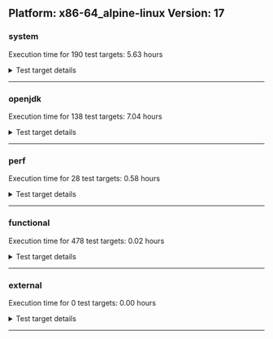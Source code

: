 ## Platform: x86-64_alpine-linux Version: 17 

###  system
 Execution time for  190  test targets:  5.63  hours
<details><summary>Test target details</summary>

| Test Target Name | Time |
| --- | --- |
| TestJlmRemoteThreadAuth_1 | 1001233.00  ms|
| TestJlmRemoteThreadAuth_0 | 995037.00  ms|
| TestJlmRemoteThreadNoAuth_1 | 913499.00  ms|
| TestJlmRemoteThreadNoAuth_0 | 899231.00  ms|
| TestJlmRemoteMemoryAuth_0 | 774403.00  ms|
| TestJlmRemoteMemoryAuth_1 | 768519.00  ms|
| TestJlmRemoteMemoryNoAuth_0 | 721279.00  ms|
| TestJlmRemoteMemoryNoAuth_1 | 715521.00  ms|
| TestJlmRemoteClassAuth_0 | 714725.00  ms|
| TestJlmRemoteClassAuth_1 | 712688.00  ms|
| MiniMix_aot_5m_0 | 686316.00  ms|
| TestJlmRemoteClassNoAuth_0 | 682847.00  ms|
| TestJlmRemoteClassNoAuth_1 | 681346.00  ms|
| ConcurrentLoadTest_5m_1 | 348578.00  ms|
| ConcurrentLoadTest_5m_0 | 347734.00  ms|
| MiniMix_5m_1 | 346478.00  ms|
| MiniMix_5m_0 | 342632.00  ms|
| NioLoadTest_5m_1 | 311235.00  ms|
| DBBLoadTest_5m_0 | 310436.00  ms|
| DBBLoadTest_5m_1 | 310042.00  ms|
| LambdaLoadTest_HS_5m_0 | 304734.00  ms|
| LambdaLoadTest_HS_5m_1 | 304672.00  ms|
| ClassLoadingTest_5m_1 | 304620.00  ms|
| MauveMultiThrdLoad_5m_1 | 303291.00  ms|
| MauveSingleInvocLoad_HS_5m_1 | 303252.00  ms|
| MauveSingleThrdLoad_HS_5m_1 | 303219.00  ms|
| MauveSingleInvocLoad_HS_5m_0 | 303117.00  ms|
| MauveMultiThrdLoad_5m_0 | 303102.00  ms|
| MauveSingleThrdLoad_HS_5m_0 | 303053.00  ms|
| ClassLoadingTest_5m_0 | 302945.00  ms|
| MathLoadTest_bigdecimal_5m_0 | 302938.00  ms|
| MathLoadTest_bigdecimal_5m_1 | 302868.00  ms|
| MathLoadTest_all_5m_0 | 302837.00  ms|
| LangLoadTest_5m_1 | 302743.00  ms|
| MathLoadTest_all_5m_1 | 302696.00  ms|
| MathLoadTest_autosimd_5m_1 | 302659.00  ms|
| MathLoadTest_autosimd_5m_0 | 302654.00  ms|
| UtilLoadTest_5m_1 | 302622.00  ms|
| UtilLoadTest_5m_0 | 302621.00  ms|
| LangLoadTest_5m_0 | 302490.00  ms|
| NioLoadTest_5m_0 | 291332.00  ms|
| HCRLateAttachWorkload_previewEnabled_1 | 265101.00  ms|
| HCRLateAttachWorkload_previewEnabled_0 | 262484.00  ms|
| TestJlmRemoteNotifierProxyAuth_1 | 155546.00  ms|
| TestJlmRemoteNotifierProxyAuth_0 | 155429.00  ms|
| CLLoad_0 | 53996.00  ms|
| CLLoad_1 | 53876.00  ms|
| LockingLoadTest_1 | 32586.00  ms|
| LockingLoadTest_0 | 32579.00  ms|
| TestJlmLocal_0 | 27855.00  ms|
| TestJlmLocal_1 | 27440.00  ms|
| ParallelStreamsLoadTest_HS_1 | 22809.00  ms|
| ParallelStreamsLoadTest_HS_0 | 20857.00  ms|
| Jlink_ReqMod_0 | 7867.00  ms|
| Jlink_ReqMod_1 | 7816.00  ms|
| Jlink_GenOpt_0 | 7015.00  ms|
| Jlink_GenOpt_1 | 6970.00  ms|
| Jlink_AddMLimitM_0 | 6867.00  ms|
| Jlink_AddMLimitM_1 | 6846.00  ms|
| PatModImg_Adv_0 | 5146.00  ms|
| PatModImg_Adv_1 | 5081.00  ms|
| UpgModPath_Jar_1 | 5020.00  ms|
| UpgModPath_Jar_0 | 5008.00  ms|
| PatModImg_PlatMod_1 | 4966.00  ms|
| CpMpJlink_0 | 4961.00  ms|
| PatModImg_PlatMod_0 | 4940.00  ms|
| UpgModPath_JarImg_0 | 4924.00  ms|
| PatModImg_AppMod_0 | 4919.00  ms|
| PatModImg_Unex_1 | 4917.00  ms|
| PatModImg_AppMod_1 | 4908.00  ms|
| PatModImg_Unex_0 | 4902.00  ms|
| UpgModPath_JarImg_1 | 4893.00  ms|
| CpMpJlink_1 | 4881.00  ms|
| UpgModPath_Exp_1 | 4658.00  ms|
| UpgModPath_Exp_0 | 4651.00  ms|
| UpgModPath_ExpImg_0 | 4606.00  ms|
| UpgModPath_ExpImg_1 | 4592.00  ms|
| CLTestImg_1 | 4363.00  ms|
| CLTestImg_0 | 4337.00  ms|
| jcstress_SampleTestBench_0 | 3884.00  ms|
| PatMod_Adv_1 | 2666.00  ms|
| PatMod_Adv_0 | 2532.00  ms|
| InternalAPIs_1 | 2453.00  ms|
| InternalAPIs_0 | 2430.00  ms|
| PatMod_PlatMod_0 | 2430.00  ms|
| PatMod_AppMod_0 | 2409.00  ms|
| AutoMod2_1 | 2396.00  ms|
| AutoMod1_1 | 2395.00  ms|
| AutoMod1_0 | 2388.00  ms|
| AutoMod2_0 | 2383.00  ms|
| AutoMod_Impl1_0 | 2381.00  ms|
| AutoMod_Impl1_1 | 2379.00  ms|
| AutoMod_Impl2_0 | 2373.00  ms|
| PatMod_PlatMod_1 | 2369.00  ms|
| AutoMod_Impl2_1 | 2368.00  ms|
| AutoMod_Impl3_0 | 2364.00  ms|
| AutoMod_Impl3_1 | 2364.00  ms|
| PatMod_Unex_0 | 2356.00  ms|
| PatMod_AppMod_1 | 2356.00  ms|
| PatMod_Unex_1 | 2353.00  ms|
| CpMpModJar_1 | 2261.00  ms|
| CpMpModJar_0 | 2260.00  ms|
| SLTest_0 | 1965.00  ms|
| SLTest_1 | 1958.00  ms|
| CpMp3_1 | 1612.00  ms|
| CpMp_CpMp_1 | 1606.00  ms|
| CpMp3_0 | 1603.00  ms|
| CpMpModJar2_0 | 1551.00  ms|
| CpMp_MP_0 | 1548.00  ms|
| CpMp_CpMp_0 | 1547.00  ms|
| CpMp_MP_1 | 1545.00  ms|
| CpMpModJar3_0 | 1540.00  ms|
| CpMp2_0 | 1538.00  ms|
| CpMpModJar3_1 | 1534.00  ms|
| CpMpModJar2_1 | 1533.00  ms|
| CLTest_1 | 1529.00  ms|
| CpMp2_1 | 1527.00  ms|
| CLTest_0 | 1526.00  ms|
| MachineInfo_0 | 316.00  ms|
| ClassLoadingTest_5m_2 | 14.00  ms|
| TestJlmRemoteMemoryNoAuth_2 | 13.00  ms|
| CLStressCRI_0 | 13.00  ms|
| JdiTest_0 | 13.00  ms|
| ExplMod_0 | 13.00  ms|
| MauveMultiThrdLoad_5m_2 | 13.00  ms|
| ExplMod_1 | 13.00  ms|
| CLStressLayers_1 | 13.00  ms|
| CLStressLayers_2 | 13.00  ms|
| CpMp3_2 | 13.00  ms|
| ExplMod_2 | 13.00  ms|
| CLStressCRI_2 | 13.00  ms|
| CLStressCRI_1 | 12.00  ms|
| OAuthTest_0 | 12.00  ms|
| CLStressLayers_0 | 12.00  ms|
| MiniMix_5m_2 | 12.00  ms|
| JdiTest_1 | 12.00  ms|
| ParallelStreamsLoadTest_HS_2 | 12.00  ms|
| JdiTest_2 | 12.00  ms|
| MathLoadTest_bigdecimal_5m_2 | 12.00  ms|
| NioLoadTest_5m_2 | 12.00  ms|
| DBBLoadTest_5m_2 | 12.00  ms|
| MauveSingleThrdLoad_HS_5m_2 | 11.00  ms|
| PatModImg_Unex_2 | 11.00  ms|
| UpgModPath_Exp_2 | 11.00  ms|
| TestJlmRemoteClassAuth_2 | 11.00  ms|
| PatMod_Unex_2 | 11.00  ms|
| InternalAPIs_2 | 11.00  ms|
| LockingLoadTest_2 | 11.00  ms|
| PatMod_AppMod_2 | 11.00  ms|
| CpMpModJar2_2 | 11.00  ms|
| CpMpModJar_2 | 11.00  ms|
| CpMp_MP_2 | 11.00  ms|
| TestJlmLocal_2 | 11.00  ms|
| SLTest_2 | 11.00  ms|
| CpMp2_2 | 11.00  ms|
| UtilLoadTest_5m_2 | 11.00  ms|
| PatModImg_AppMod_2 | 11.00  ms|
| LambdaLoadTest_HS_5m_2 | 11.00  ms|
| PatMod_Adv_2 | 11.00  ms|
| UpgModPath_ExpImg_2 | 10.00  ms|
| AutoMod_Impl1_2 | 10.00  ms|
| PatMod_PlatMod_2 | 10.00  ms|
| Jlink_GenOpt_2 | 10.00  ms|
| PatModImg_Adv_2 | 10.00  ms|
| MauveSingleInvocLoad_HS_5m_2 | 10.00  ms|
| CpMpModJar3_2 | 10.00  ms|
| MathLoadTest_autosimd_5m_2 | 10.00  ms|
| CLTest_2 | 10.00  ms|
| TestJlmRemoteNotifierProxyAuth_2 | 10.00  ms|
| PatModImg_PlatMod_2 | 10.00  ms|
| UpgModPath_Jar_2 | 10.00  ms|
| CpMp_CpMp_2 | 10.00  ms|
| CLLoad_2 | 10.00  ms|
| AutoMod_Impl3_2 | 10.00  ms|
| ConcurrentLoadTest_5m_2 | 10.00  ms|
| TestJlmRemoteClassNoAuth_2 | 10.00  ms|
| AutoMod1_2 | 10.00  ms|
| LangLoadTest_5m_2 | 10.00  ms|
| TestJlmRemoteThreadNoAuth_2 | 10.00  ms|
| AutoMod2_2 | 10.00  ms|
| AutoMod_Impl2_2 | 10.00  ms|
| Jlink_AddMLimitM_2 | 10.00  ms|
| CpMpJlink_2 | 10.00  ms|
| TestJlmRemoteThreadAuth_2 | 10.00  ms|
| CLTestImg_2 | 10.00  ms|
| MathLoadTest_all_5m_2 | 10.00  ms|
| HCRLateAttachWorkload_previewEnabled_2 | 10.00  ms|
| Jlink_ReqMod_2 | 10.00  ms|
| UpgModPath_JarImg_2 | 10.00  ms|
| TestJlmRemoteMemoryAuth_2 | 10.00  ms|
</details>

---

###  openjdk
 Execution time for  138  test targets:  7.04  hours
<details><summary>Test target details</summary>

| Test Target Name | Time |
| --- | --- |
| jvm_compiler_0 | 4624291.00  ms|
| jdk_net_1 | 1845491.00  ms|
| jvm_compiler_1 | 1681794.00  ms|
| jdk_net_0 | 1065435.00  ms|
| jdk_management_0 | 936683.00  ms|
| jdk_jfr_0 | 882006.00  ms|
| jdk_security3_0 | 749618.00  ms|
| jdk_security3_1 | 746217.00  ms|
| jdk_management_1 | 745353.00  ms|
| jdk_util_0 | 677959.00  ms|
| jdk_util_1 | 675838.00  ms|
| jdk_nio_1 | 595852.00  ms|
| jdk_lang_1 | 566117.00  ms|
| jdk_lang_0 | 560108.00  ms|
| jdk_nio_0 | 523253.00  ms|
| jdk_vector_0 | 462560.00  ms|
| jdk_vector_1 | 454339.00  ms|
| jdk_beans_1 | 436620.00  ms|
| jdk_jfr_1 | 375745.00  ms|
| jdk_jmx_1 | 338751.00  ms|
| jdk_jmx_0 | 337784.00  ms|
| jdk_time_1 | 326575.00  ms|
| hotspot_custom_0 | 316118.00  ms|
| hotspot_custom_1 | 314921.00  ms|
| jdk_security1_0 | 309541.00  ms|
| jdk_security1_1 | 305367.00  ms|
| jdk_jdi_1 | 292934.00  ms|
| jdk_jdi_0 | 289061.00  ms|
| jdk_time_0 | 285205.00  ms|
| jdk_imageio_0 | 225544.00  ms|
| jdk_other_0 | 224078.00  ms|
| jdk_imageio_1 | 222126.00  ms|
| jdk_other_1 | 215905.00  ms|
| jdk_rmi_0 | 159338.00  ms|
| jdk_foreign_0 | 159321.00  ms|
| jdk_foreign_1 | 157812.00  ms|
| jdk_rmi_1 | 155819.00  ms|
| jdk_security4_0 | 152946.00  ms|
| jdk_security4_1 | 151460.00  ms|
| jdk_beans_0 | 139618.00  ms|
| jdk_text_0 | 139404.00  ms|
| jdk_io_0 | 121904.00  ms|
| jdk_instrument_0 | 120983.00  ms|
| jdk_security2_1 | 118814.00  ms|
| jdk_security2_0 | 117863.00  ms|
| jdk_io_1 | 107111.00  ms|
| jdk_math_0 | 75912.00  ms|
| jdk_math_1 | 72342.00  ms|
| jdk11_tier1_cipher_0 | 64652.00  ms|
| jdk11_tier1_cipher_1 | 63671.00  ms|
| jdk_text_1 | 61561.00  ms|
| jdk_instrument_1 | 56690.00  ms|
| jdk_custom_1 | 49947.00  ms|
| jdk_svc_sanity_1 | 39753.00  ms|
| jdk_svc_sanity_0 | 39573.00  ms|
| jdk_custom_0 | 38290.00  ms|
| jdk11_tier1_buffer_1 | 34834.00  ms|
| jdk11_tier1_buffer_0 | 34774.00  ms|
| jdk_build_0 | 29430.00  ms|
| jdk_security_infra_0 | 27994.00  ms|
| runtime_nestmate_0 | 22981.00  ms|
| runtime_nestmate_1 | 22868.00  ms|
| jdk_build_1 | 22842.00  ms|
| jdk_native_sanity_0 | 20170.00  ms|
| jdk_native_sanity_1 | 20123.00  ms|
| jdk_security_infra_1 | 17855.00  ms|
| jdk_foreign_native_0 | 15898.00  ms|
| jdk_foreign_native_1 | 15466.00  ms|
| jdk11_tier1_iso8859_0 | 14919.00  ms|
| jdk11_tier1_iso8859_1 | 14893.00  ms|
| jdk_lang_native_0 | 14741.00  ms|
| jdk_lang_native_1 | 14609.00  ms|
| jvm_native_sanity_0 | 14185.00  ms|
| jvm_native_sanity_1 | 13850.00  ms|
| langtools_custom_1 | 7496.00  ms|
| langtools_custom_0 | 6447.00  ms|
| jdk_tools_0 | 14.00  ms|
| jdk_math_2 | 14.00  ms|
| jdk_io_2 | 14.00  ms|
| jdk_beans_2 | 14.00  ms|
| jdk_rmi_2 | 14.00  ms|
| jdk_tools_1 | 14.00  ms|
| jdk_jfc_demo_0 | 14.00  ms|
| jdk_client_sanity_2 | 14.00  ms|
| jdk_lang_native_2 | 13.00  ms|
| jdk_vector_2 | 13.00  ms|
| jdk_tools_2 | 13.00  ms|
| jdk_custom_2 | 13.00  ms|
| jdk_sound_0 | 13.00  ms|
| jdk_jdi_2 | 13.00  ms|
| jdk_nio_2 | 13.00  ms|
| jdk_swing_2 | 13.00  ms|
| jdk_net_2 | 13.00  ms|
| jdk_awt_0 | 13.00  ms|
| jdk_jfc_demo_1 | 12.00  ms|
| jdk_2d_0 | 12.00  ms|
| jdk_text_2 | 12.00  ms|
| jdk_security2_2 | 12.00  ms|
| jdk_awt_1 | 12.00  ms|
| jdk_management_2 | 12.00  ms|
| jdk_swing_0 | 12.00  ms|
| jdk_lang_native_win_1 | 12.00  ms|
| jdk_sound_1 | 12.00  ms|
| jdk_client_sanity_1 | 12.00  ms|
| jdk_2d_2 | 12.00  ms|
| jdk_2d_1 | 12.00  ms|
| jdk_swing_1 | 12.00  ms|
| jdk_jfc_demo_2 | 12.00  ms|
| jdk_awt_2 | 12.00  ms|
| jdk_client_sanity_0 | 11.00  ms|
| jdk_sound_2 | 11.00  ms|
| jdk_foreign_2 | 11.00  ms|
| runtime_nestmate_2 | 11.00  ms|
| jdk_security1_2 | 11.00  ms|
| hotspot_custom_2 | 11.00  ms|
| jdk_security_infra_2 | 11.00  ms|
| jdk_jmx_2 | 11.00  ms|
| jdk_security3_2 | 11.00  ms|
| jdk_native_sanity_2 | 11.00  ms|
| jdk_foreign_native_2 | 11.00  ms|
| jdk_jfr_2 | 11.00  ms|
| langtools_custom_2 | 11.00  ms|
| jdk_security4_2 | 11.00  ms|
| jdk_time_2 | 11.00  ms|
| jdk11_tier1_cipher_2 | 11.00  ms|
| jdk_imageio_2 | 10.00  ms|
| jdk_instrument_2 | 10.00  ms|
| jdk_build_2 | 10.00  ms|
| jdk_util_2 | 10.00  ms|
| jvm_compiler_2 | 10.00  ms|
| jdk11_tier1_iso8859_2 | 10.00  ms|
| jvm_native_sanity_2 | 10.00  ms|
| jdk_lang_native_win_2 | 10.00  ms|
| jdk_svc_sanity_2 | 10.00  ms|
| jdk_lang_native_win_0 | 9.00  ms|
| jdk_lang_2 | 9.00  ms|
| jdk_other_2 | 9.00  ms|
| jdk11_tier1_buffer_2 | 9.00  ms|
</details>

---

###  perf
 Execution time for  28  test targets:  0.58  hours
<details><summary>Test target details</summary>

| Test Target Name | Time |
| --- | --- |
| IdleMicrobenchmark_HS_0 | 389035.00  ms|
| renaissance-movie-lens_0 | 303766.00  ms|
| renaissance-future-genetic_0 | 281870.00  ms|
| renaissance-als_0 | 232252.00  ms|
| renaissance-fj-kmeans_0 | 124019.00  ms|
| renaissance-mnemonics_0 | 98575.00  ms|
| renaissance-philosophers_0 | 98121.00  ms|
| renaissance-finagle-http_0 | 93975.00  ms|
| renaissance-par-mnemonics_0 | 88749.00  ms|
| renaissance-dec-tree_0 | 84913.00  ms|
| renaissance-chi-square_0 | 83639.00  ms|
| renaissance-gauss-mix_0 | 70331.00  ms|
| renaissance-log-regression_0 | 52446.00  ms|
| renaissance-scala-kmeans_0 | 17981.00  ms|
| dacapo-jython_0 | 11879.00  ms|
| dacapo-h2_0 | 10885.00  ms|
| dacapo-avrora_0 | 9935.00  ms|
| dacapo-sunflow_0 | 5238.00  ms|
| dacapo-xalan_0 | 4842.00  ms|
| dacapo-pmd_0 | 3605.00  ms|
| dacapo-fop_0 | 2293.00  ms|
| dacapo-luindex_0 | 2043.00  ms|
| renaissance-db-shootout_0 | 16.00  ms|
| dacapo-tomcat_0 | 16.00  ms|
| renaissance-akka-uct_0 | 16.00  ms|
| renaissance-finagle-chirper_0 | 13.00  ms|
| renaissance-naive-bayes_0 | 11.00  ms|
| dacapo-lusearch-fix_0 | 10.00  ms|
</details>

---

###  functional
 Execution time for  478  test targets:  0.02  hours
<details><summary>Test target details</summary>

| Test Target Name | Time |
| --- | --- |
| MBCS_Tests_charsets_0 | 59474.00  ms|
| MBCS_Tests_codepoint_linux_0 | 4976.00  ms|
| SecurityTests_0 | 3085.00  ms|
| MBCS_Tests_unicode_linux_0 | 2754.00  ms|
| MBCS_Tests_property_utf8_0 | 884.00  ms|
| MBCS_Tests_language_tag_0 | 847.00  ms|
| MBCS_Tests_datetime_0 | 820.00  ms|
| MBCS_Tests_datetime_formatter_0 | 682.00  ms|
| testExample_0 | 668.00  ms|
| Jep334Tests_0 | 580.00  ms|
| Jep360Tests_0 | 532.00  ms|
| MBCS_Tests_new_jp_era_0 | 483.00  ms|
| IllegalAccessProtectedMethodTest_0 | 474.00  ms|
| RegularClassAndInterfaceFinalFieldTests_0 | 470.00  ms|
| Jep384Tests_0 | 466.00  ms|
| Jep371Tests_0 | 457.00  ms|
| jsr292BootstrapTest_0 | 445.00  ms|
| StringIndentTests_0 | 426.00  ms|
| testXXArgumentTesting_0 | 339.00  ms|
| cmdLineTester_getPid_0 | 231.00  ms|
| cmdLineTester_libpathTestRtfChild_0 | 132.00  ms|
| MBCS_Tests_StAX_zh_CN_linux_0 | 108.00  ms|
| MBCS_Tests_StAX_ja_JP_linux_0 | 107.00  ms|
| MBCS_Tests_StAX_ko_KR_linux_0 | 103.00  ms|
| MBCS_Tests_StAX_zh_TW_linux_0 | 103.00  ms|
| MBCS_Tests_locale_matching_ja_JP_linux_0 | 102.00  ms|
| MBCS_Tests_i18n_ko_KR_linux_0 | 101.00  ms|
| MBCS_Tests_i18n_zh_CN_linux_0 | 100.00  ms|
| MBCS_Tests_i18n_ja_JP_linux_0 | 99.00  ms|
| MBCS_Tests_locale_matching_zh_CN_linux_0 | 99.00  ms|
| MBCS_Tests_i18n_zh_TW_linux_0 | 99.00  ms|
| MBCS_Tests_locale_matching_zh_TW_linux_0 | 95.00  ms|
| MBCS_Tests_locale_matching_ko_KR_linux_0 | 94.00  ms|
| Jep397Tests_testSubClassOfSealedSuperFromDifferentModule_0 | 40.00  ms|
| Jep397Tests_testSubClassOfSealedSuperFromDifferentPackageInSameNamedModule_0 | 39.00  ms|
| Jep397Tests_testSubClassOfSealedSuperFromDifferentPackageInSameUnamedModule_0 | 38.00  ms|
| Jep397Tests_0 | 36.00  ms|
| MBCS_Tests_pattern_matching_instanceof_ja_JP_linux_0 | 30.00  ms|
| MBCS_Tests_sealed_classes_zh_CN_linux_0 | 30.00  ms|
| MBCS_Tests_pattern_matching_instanceof_zh_TW_linux_0 | 28.00  ms|
| MBCS_Tests_record_zh_TW_linux_0 | 28.00  ms|
| MBCS_Tests_sealed_classes_ko_KR_linux_0 | 27.00  ms|
| MBCS_Tests_pattern_matching_instanceof_zh_CN_linux_0 | 27.00  ms|
| MBCS_Tests_scanner_ko_KR_linux_0 | 27.00  ms|
| MBCS_Tests_file_zh_TW_linux_0 | 27.00  ms|
| MBCS_Tests_Compiler_zh_CN_linux_0 | 27.00  ms|
| MBCS_Tests_scanner_zh_CN_linux_0 | 27.00  ms|
| MBCS_Tests_jaxp14_zh_CN_linux_0 | 27.00  ms|
| MBCS_Tests_record_ko_KR_linux_0 | 27.00  ms|
| MBCS_Tests_switch_expressions_zh_CN_linux_0 | 27.00  ms|
| MBCS_Tests_nio_ko_KR_linux_0 | 27.00  ms|
| MBCS_Tests_Compiler_ko_KR_linux_0 | 27.00  ms|
| MBCS_Tests_jaxp14_ja_JP_linux_0 | 27.00  ms|
| MBCS_Tests_jaxp14_zh_TW_linux_0 | 27.00  ms|
| MBCS_Tests_jdbc41_zh_TW_linux_0 | 27.00  ms|
| MBCS_Tests_Compiler_ja_JP_linux_0 | 26.00  ms|
| MBCS_Tests_urlclassloader_zh_CN_linux_0 | 26.00  ms|
| MBCS_Tests_coin_ko_KR_linux_0 | 26.00  ms|
| MBCS_Tests_record_zh_CN_linux_0 | 26.00  ms|
| MBCS_Tests_record_ja_JP_linux_0 | 26.00  ms|
| MBCS_Tests_pattern_matching_instanceof_ko_KR_linux_0 | 26.00  ms|
| MBCS_Tests_IDN_ja_JP_linux_0 | 26.00  ms|
| MBCS_Tests_codepage_ja_JP_linux_0 | 26.00  ms|
| MBCS_Tests_nio_ja_JP_linux_0 | 26.00  ms|
| MBCS_Tests_Compiler_zh_TW_linux_0 | 26.00  ms|
| MBCS_Tests_switch_expressions_ko_KR_linux_0 | 26.00  ms|
| MBCS_Tests_env_ko_KR_linux_0 | 26.00  ms|
| MBCS_Tests_sealed_classes_zh_TW_linux_0 | 26.00  ms|
| MBCS_Tests_switch_expressions_zh_TW_linux_0 | 26.00  ms|
| MBCS_Tests_urlclassloader_ko_KR_linux_0 | 26.00  ms|
| MBCS_Tests_coin_ja_JP_linux_0 | 26.00  ms|
| MBCS_Tests_coin_zh_TW_linux_0 | 25.00  ms|
| MBCS_Tests_sealed_classes_ja_JP_linux_0 | 25.00  ms|
| MBCS_Tests_text_blocks_ko_KR_linux_0 | 25.00  ms|
| MBCS_Tests_pref_zh_CN_linux_0 | 25.00  ms|
| MBCS_Tests_pref_ja_JP_linux_0 | 25.00  ms|
| MBCS_Tests_text_blocks_zh_CN_linux_0 | 25.00  ms|
| MBCS_Tests_compact_number_format_ko_KR_linux_0 | 25.00  ms|
| MBCS_Tests_text_blocks_zh_TW_linux_0 | 25.00  ms|
| MBCS_Tests_text_blocks_ja_JP_linux_0 | 25.00  ms|
| MBCS_Tests_annotation_ja_JP_linux_0 | 25.00  ms|
| MBCS_Tests_file_ko_KR_linux_0 | 25.00  ms|
| MBCS_Tests_annotation_zh_TW_linux_0 | 25.00  ms|
| MBCS_Tests_urlclassloader_zh_TW_linux_0 | 25.00  ms|
| MBCS_Tests_formatter_zh_CN_linux_0 | 25.00  ms|
| MBCS_Tests_regex_ja_JP_linux_0 | 25.00  ms|
| MBCS_Tests_nio_zh_CN_linux_0 | 25.00  ms|
| MBCS_Tests_jaxp14_ko_KR_linux_0 | 25.00  ms|
| MBCS_Tests_IDN_zh_TW_linux_0 | 25.00  ms|
| MBCS_Tests_jdbc41_ko_KR_linux_0 | 25.00  ms|
| MBCS_Tests_urlclassloader_ja_JP_linux_0 | 25.00  ms|
| MBCS_Tests_env_zh_TW_linux_0 | 25.00  ms|
| MBCS_Tests_compact_number_format_zh_TW_linux_0 | 25.00  ms|
| MBCS_Tests_scanner_ja_JP_linux_0 | 25.00  ms|
| MBCS_Tests_codepage_zh_CN_linux_0 | 25.00  ms|
| MBCS_Tests_nio_zh_TW_linux_0 | 25.00  ms|
| MBCS_Tests_switch_expressions_ja_JP_linux_0 | 25.00  ms|
| MBCS_Tests_formatter_zh_TW_linux_0 | 25.00  ms|
| MBCS_Tests_jdbc41_ja_JP_linux_0 | 25.00  ms|
| MBCS_Tests_codepage_zh_TW_linux_0 | 25.00  ms|
| MBCS_Tests_regex_ko_KR_linux_0 | 25.00  ms|
| MBCS_Tests_compact_number_format_ja_JP_linux_0 | 25.00  ms|
| MBCS_Tests_env_zh_CN_linux_0 | 25.00  ms|
| MBCS_Tests_codepage_ko_KR_linux_0 | 25.00  ms|
| MBCS_Tests_file_ja_JP_linux_0 | 25.00  ms|
| MBCS_Tests_scanner_zh_TW_linux_0 | 24.00  ms|
| MBCS_Tests_env_ja_JP_linux_0 | 24.00  ms|
| MBCS_Tests_file_zh_CN_linux_0 | 24.00  ms|
| MBCS_Tests_formatter_ko_KR_linux_0 | 24.00  ms|
| MBCS_Tests_IDN_zh_CN_linux_0 | 24.00  ms|
| MBCS_Tests_pref_ko_KR_linux_0 | 24.00  ms|
| MBCS_Tests_formatter_ja_JP_linux_0 | 24.00  ms|
| MBCS_Tests_regex_zh_TW_linux_0 | 24.00  ms|
| MBCS_Tests_pref_zh_TW_linux_0 | 24.00  ms|
| MBCS_Tests_annotation_ko_KR_linux_0 | 24.00  ms|
| MBCS_Tests_IDN_ko_KR_linux_0 | 24.00  ms|
| MBCS_Tests_annotation_zh_CN_linux_0 | 24.00  ms|
| MBCS_Tests_compact_number_format_zh_CN_linux_0 | 24.00  ms|
| MBCS_Tests_jdbc41_zh_CN_linux_0 | 24.00  ms|
| MBCS_Tests_coin_zh_CN_linux_0 | 24.00  ms|
| MBCS_Tests_regex_zh_CN_linux_0 | 24.00  ms|
| MBCS_Tests_i18n_ZH_TW_aix_0 | 16.00  ms|
| MBCS_Tests_switch_expressions_Ja_JP_aix_0 | 16.00  ms|
| MBCS_Tests_env_ZH_TW_aix_0 | 15.00  ms|
| MBCS_Tests_record_zh_CN_aix_0 | 14.00  ms|
| MBCS_Tests_pattern_matching_instanceof_ko_KR_aix_0 | 14.00  ms|
| MBCS_Tests_locale_matching_ko_KR_aix_0 | 14.00  ms|
| MBCS_Tests_sealed_classes_KO_KR_aix_0 | 14.00  ms|
| MBCS_Tests_scanner_Ja_JP_aix_0 | 14.00  ms|
| MBCS_Tests_env_windows_0 | 14.00  ms|
| MBCS_Tests_nio_ja_JP_aix_0 | 14.00  ms|
| MBCS_Tests_scanner_ja_windows_0 | 14.00  ms|
| MBCS_Tests_formatter_ja_windows_0 | 13.00  ms|
| MBCS_Tests_record_zh_TW_aix_0 | 13.00  ms|
| MBCS_Tests_record_windows_0 | 13.00  ms|
| MBCS_Tests_record_Zh_TW_aix_0 | 13.00  ms|
| MBCS_Tests_sealed_classes_Ja_JP_aix_0 | 13.00  ms|
| MBCS_Tests_scanner_JA_JP_aix_0 | 13.00  ms|
| MBCS_Tests_Compiler_ko_KR_aix_0 | 13.00  ms|
| MBCS_Tests_regex_ZH_TW_aix_0 | 13.00  ms|
| MBCS_Tests_annotation_Ja_JP_aix_0 | 13.00  ms|
| MBCS_Tests_Compiler_zh_CN_aix_0 | 13.00  ms|
| MBCS_Tests_formatter_ko_KR_aix_0 | 13.00  ms|
| MBCS_Tests_text_blocks_JA_JP_aix_0 | 13.00  ms|
| MBCS_Tests_regex_zh_CN_aix_0 | 13.00  ms|
| MBCS_Tests_record_ko_KR_aix_0 | 13.00  ms|
| MBCS_Tests_record_ZH_CN_aix_0 | 13.00  ms|
| MBCS_Tests_pref_JA_JP_aix_0 | 13.00  ms|
| MBCS_Tests_env_Ja_JP_aix_0 | 13.00  ms|
| MBCS_Tests_nio_ja_windows_0 | 13.00  ms|
| MBCS_Tests_urlclassloader_KO_KR_aix_0 | 13.00  ms|
| MBCS_Tests_pattern_matching_instanceof_ja_JP_aix_0 | 13.00  ms|
| MBCS_Tests_formatter_KO_KR_aix_0 | 13.00  ms|
| MBCS_Tests_coin_Ja_JP_aix_0 | 13.00  ms|
| MBCS_Tests_urlclassloader_tw_windows_0 | 13.00  ms|
| MBCS_Tests_Compiler_Ja_JP_aix_0 | 13.00  ms|
| MBCS_Tests_jdbc41_tw_windows_0 | 13.00  ms|
| MBCS_Tests_formatter_ja_JP_aix_0 | 13.00  ms|
| MBCS_Tests_jaxp14_zh_TW_aix_0 | 13.00  ms|
| MBCS_Tests_Compiler_windows_0 | 13.00  ms|
| MBCS_Tests_formatter_tw_windows_0 | 13.00  ms|
| MBCS_Tests_annotation_ZH_TW_aix_0 | 13.00  ms|
| MBCS_Tests_urlclassloader_zh_TW_aix_0 | 13.00  ms|
| MBCS_Tests_scanner_tw_windows_0 | 13.00  ms|
| MBCS_Tests_sealed_classes_ZH_TW_aix_0 | 13.00  ms|
| MBCS_Tests_record_Ja_JP_aix_0 | 13.00  ms|
| MBCS_Tests_switch_expressions_ja_JP_aix_0 | 13.00  ms|
| MBCS_Tests_file_ko_windows_0 | 13.00  ms|
| MBCS_Tests_switch_expressions_KO_KR_aix_0 | 13.00  ms|
| MBCS_Tests_StAX_ko_windows_0 | 12.00  ms|
| MBCS_Tests_IDN_zh_CN_aix_0 | 12.00  ms|
| MBCS_Tests_pref_Zh_TW_aix_0 | 12.00  ms|
| MBCS_Tests_pref_ZH_CN_aix_0 | 12.00  ms|
| MBCS_Tests_StAX_ja_windows_0 | 12.00  ms|
| MBCS_Tests_StAX_JA_JP_aix_0 | 12.00  ms|
| MBCS_Tests_urlclassloader_windows_0 | 12.00  ms|
| MBCS_Tests_locale_matching_ko_windows_0 | 12.00  ms|
| MBCS_Tests_locale_matching_Ja_JP_aix_0 | 12.00  ms|
| MBCS_Tests_codepage_cn_windows_0 | 12.00  ms|
| MBCS_Tests_codepage_Zh_TW_aix_0 | 12.00  ms|
| MBCS_Tests_switch_expressions_zh_TW_aix_0 | 12.00  ms|
| MBCS_Tests_pattern_matching_instanceof_ZH_CN_aix_0 | 12.00  ms|
| MBCS_Tests_StAX_zh_CN_aix_0 | 12.00  ms|
| MBCS_Tests_locale_matching_zh_TW_aix_0 | 12.00  ms|
| MBCS_Tests_regex_Zh_CN_aix_0 | 12.00  ms|
| MBCS_Tests_locale_matching_cn_windows_0 | 12.00  ms|
| MBCS_Tests_urlclassloader_ZH_CN_aix_0 | 12.00  ms|
| MBCS_Tests_locale_matching_Zh_TW_aix_0 | 12.00  ms|
| MBCS_Tests_scanner_cn_windows_0 | 12.00  ms|
| MBCS_Tests_jaxp14_KO_KR_aix_0 | 12.00  ms|
| MBCS_Tests_regex_windows_0 | 12.00  ms|
| MBCS_Tests_Compiler_zh_TW_aix_0 | 12.00  ms|
| MBCS_Tests_file_tw_windows_0 | 12.00  ms|
| MBCS_Tests_record_Zh_CN_aix_0 | 12.00  ms|
| MBCS_Tests_pattern_matching_instanceof_Zh_TW_aix_0 | 12.00  ms|
| MBCS_Tests_nio_ZH_TW_aix_0 | 12.00  ms|
| MBCS_Tests_Compiler_ja_JP_aix_0 | 12.00  ms|
| MBCS_Tests_annotation_zh_CN_aix_0 | 12.00  ms|
| MBCS_Tests_pref_windows_0 | 12.00  ms|
| MBCS_Tests_file_ZH_CN.aix_0 | 12.00  ms|
| MBCS_Tests_text_blocks_ja_JP_aix_0 | 12.00  ms|
| MBCS_Tests_Compiler_JA_JP_aix_0 | 12.00  ms|
| MBCS_Tests_scanner_ZH_TW_aix_0 | 12.00  ms|
| MBCS_Tests_formatter_ZH_CN_aix_0 | 12.00  ms|
| MBCS_Tests_coin_ja_JP_aix_0 | 12.00  ms|
| MBCS_Tests_pattern_matching_instanceof_KO_KR_aix_0 | 12.00  ms|
| MBCS_Tests_regex_Zh_TW_aix_0 | 12.00  ms|
| MBCS_Tests_urlclassloader_Ja_JP_aix_0 | 12.00  ms|
| MBCS_Tests_coin_windows_0 | 12.00  ms|
| MBCS_Tests_formatter_windows_0 | 12.00  ms|
| MBCS_Tests_file_JA_JP.aix_0 | 12.00  ms|
| MBCS_Tests_IDN_ZH_CN_aix_0 | 12.00  ms|
| MBCS_Tests_codepage_ko_windows_0 | 12.00  ms|
| MBCS_Tests_switch_expressions_Zh_CN_aix_0 | 12.00  ms|
| MBCS_Tests_codepage_ja_JP_aix_0 | 12.00  ms|
| MBCS_Tests_codepage_Ja_JP_aix_0 | 12.00  ms|
| MBCS_Tests_codepage_ZH_CN_aix_0 | 12.00  ms|
| MBCS_Tests_text_blocks_KO_KR_aix_0 | 12.00  ms|
| MBCS_Tests_Compiler_Zh_TW_aix_0 | 12.00  ms|
| MBCS_Tests_codepage_ja_windows_0 | 12.00  ms|
| MBCS_Tests_nio_cn_windows_0 | 12.00  ms|
| MBCS_Tests_codepage_KO_KR_aix_0 | 12.00  ms|
| MBCS_Tests_coin_ZH_TW_aix_0 | 12.00  ms|
| MBCS_Tests_i18n_ko_KR_aix_0 | 12.00  ms|
| MBCS_Tests_compact_number_format_ZH_CN_aix_0 | 12.00  ms|
| MBCS_Tests_sealed_classes_zh_CN_aix_0 | 12.00  ms|
| MBCS_Tests_sealed_classes_Zh_CN_aix_0 | 12.00  ms|
| MBCS_Tests_sealed_classes_JA_JP_aix_0 | 12.00  ms|
| MBCS_Tests_pattern_matching_instanceof_zh_CN_aix_0 | 12.00  ms|
| MBCS_Tests_regex_ko_KR_aix_0 | 12.00  ms|
| MBCS_Tests_urlclassloader_ko_KR_aix_0 | 12.00  ms|
| MBCS_Tests_coin_KO_KR_aix_0 | 12.00  ms|
| MBCS_Tests_scanner_KO_KR_aix_0 | 12.00  ms|
| MBCS_Tests_jdbc41_ja_JP_aix_0 | 12.00  ms|
| MBCS_Tests_env_ko_KR_aix_0 | 12.00  ms|
| MBCS_Tests_jaxp14_ZH_TW_aix_0 | 12.00  ms|
| MBCS_Tests_jaxp14_ja_windows_0 | 12.00  ms|
| MBCS_Tests_locale_matching_windows_0 | 12.00  ms|
| MBCS_Tests_codepage_Zh_CN_aix_0 | 12.00  ms|
| MBCS_Tests_i18n_ZH_CN_aix_0 | 12.00  ms|
| MBCS_Tests_text_blocks_ZH_TW_aix_0 | 12.00  ms|
| MBCS_Tests_regex_Ja_JP_aix_0 | 12.00  ms|
| MBCS_Tests_i18n_Ja_JP_aix_0 | 12.00  ms|
| MBCS_Tests_switch_expressions_Zh_TW_aix_0 | 12.00  ms|
| MBCS_Tests_jaxp14_ZH_CN_aix_0 | 12.00  ms|
| MBCS_Tests_IDN_ja_windows_0 | 12.00  ms|
| MBCS_Tests_text_blocks_zh_CN_aix_0 | 12.00  ms|
| MBCS_Tests_StAX_Ja_JP_aix_0 | 12.00  ms|
| MBCS_Tests_record_JA_JP_aix_0 | 12.00  ms|
| MBCS_Tests_record_ZH_TW_aix_0 | 12.00  ms|
| SyntheticGCWorkload_TestCase_0 | 12.00  ms|
| MBCS_Tests_regex_zh_TW_aix_0 | 12.00  ms|
| MBCS_Tests_annotation_Zh_CN_aix_0 | 12.00  ms|
| MBCS_Tests_jaxp14_JA_JP_aix_0 | 12.00  ms|
| MBCS_Tests_annotation_Zh_TW_aix_0 | 12.00  ms|
| MBCS_Tests_codepoint_aix_0 | 12.00  ms|
| MBCS_Tests_jdbc41_zh_TW_aix_0 | 12.00  ms|
| MBCS_Tests_formatter_zh_CN_aix_0 | 12.00  ms|
| MBCS_Tests_StAX_ko_KR_aix_0 | 12.00  ms|
| MBCS_Tests_switch_expressions_zh_CN_aix_0 | 12.00  ms|
| MBCS_Tests_env_JA_JP_aix_0 | 12.00  ms|
| MBCS_Tests_compact_number_format_Ja_JP_aix_0 | 12.00  ms|
| MBCS_Tests_locale_matching_JA_JP_aix_0 | 12.00  ms|
| MBCS_Tests_locale_matching_tw_windows_0 | 12.00  ms|
| MBCS_Tests_text_blocks_Zh_CN_aix_0 | 12.00  ms|
| MBCS_Tests_compact_number_format_ZH_TW_aix_0 | 12.00  ms|
| MBCS_Tests_file_ja_JP.aix_0 | 12.00  ms|
| MBCS_Tests_env_Zh_CN_aix_0 | 12.00  ms|
| MBCS_Tests_switch_expressions_windows_0 | 12.00  ms|
| MBCS_Tests_annotation_KO_KR_aix_0 | 12.00  ms|
| MBCS_Tests_sealed_classes_ja_JP_aix_0 | 12.00  ms|
| MBCS_Tests_text_blocks_zh_TW_aix_0 | 12.00  ms|
| MBCS_Tests_compact_number_format_ko_KR_aix_0 | 12.00  ms|
| MBCS_Tests_pref_ko_windows_0 | 12.00  ms|
| MBCS_Tests_jdbc41_Zh_TW_aix_0 | 12.00  ms|
| MBCS_Tests_record_KO_KR_aix_0 | 12.00  ms|
| MBCS_Tests_text_blocks_Ja_JP_aix_0 | 12.00  ms|
| MBCS_Tests_i18n_zh_CN_aix_0 | 12.00  ms|
| MBCS_Tests_unicode_windows_0 | 12.00  ms|
| MBCS_Tests_file_Zh_CN.aix_0 | 12.00  ms|
| MBCS_Tests_nio_Zh_CN_aix_0 | 12.00  ms|
| MBCS_Tests_file_zh_CN.aix_0 | 12.00  ms|
| MBCS_Tests_locale_matching_ja_JP_aix_0 | 12.00  ms|
| MBCS_Tests_annotation_ja_JP_aix_0 | 12.00  ms|
| MBCS_Tests_StAX_windows_0 | 12.00  ms|
| MBCS_Tests_sealed_classes_windows_0 | 12.00  ms|
| MBCS_Tests_jaxp14_ko_windows_0 | 11.00  ms|
| MBCS_Tests_Compiler_KO_KR_aix_0 | 11.00  ms|
| MBCS_Tests_nio_tw_windows_0 | 11.00  ms|
| MBCS_Tests_codepage_JA_JP_aix_0 | 11.00  ms|
| MBCS_Tests_urlclassloader_ZH_TW_aix_0 | 11.00  ms|
| MBCS_Tests_urlclassloader_cn_windows_0 | 11.00  ms|
| MBCS_Tests_file_ja_windows_0 | 11.00  ms|
| MBCS_Tests_nio_Ja_JP_aix_0 | 11.00  ms|
| MBCS_Tests_formatter_ko_windows_0 | 11.00  ms|
| MBCS_Tests_locale_matching_ZH_CN_aix_0 | 11.00  ms|
| MBCS_Tests_jdbc41_windows_0 | 11.00  ms|
| MBCS_Tests_text_blocks_ko_KR_aix_0 | 11.00  ms|
| MBCS_Tests_i18n_KO_KR_aix_0 | 11.00  ms|
| MBCS_Tests_IDN_zh_TW_aix_0 | 11.00  ms|
| MBCS_Tests_env_ja_JP_aix_0 | 11.00  ms|
| MBCS_Tests_switch_expressions_ZH_TW_aix_0 | 11.00  ms|
| MBCS_Tests_pattern_matching_instanceof_zh_TW_aix_0 | 11.00  ms|
| MBCS_Tests_pattern_matching_instanceof_windows_0 | 11.00  ms|
| MBCS_Tests_sealed_classes_ZH_CN_aix_0 | 11.00  ms|
| MBCS_Tests_pattern_matching_instanceof_Ja_JP_aix_0 | 11.00  ms|
| MBCS_Tests_pattern_matching_instanceof_JA_JP_aix_0 | 11.00  ms|
| MBCS_Tests_sealed_classes_Zh_TW_aix_0 | 11.00  ms|
| MBCS_Tests_scanner_ko_KR_aix_0 | 11.00  ms|
| MBCS_Tests_StAX_Zh_TW_aix_0 | 11.00  ms|
| MBCS_Tests_compact_number_format_Zh_TW_aix_0 | 11.00  ms|
| MBCS_Tests_compact_number_format_ja_JP_aix_0 | 11.00  ms|
| MBCS_Tests_codepage_windows_0 | 11.00  ms|
| MBCS_Tests_jaxp14_windows_0 | 11.00  ms|
| MBCS_Tests_coin_ko_windows_0 | 11.00  ms|
| MBCS_Tests_IDN_ja_JP_aix_0 | 11.00  ms|
| MBCS_Tests_coin_tw_windows_0 | 11.00  ms|
| MBCS_Tests_jaxp14_ja_JP_aix_0 | 11.00  ms|
| MBCS_Tests_nio_KO_KR_aix_0 | 11.00  ms|
| MBCS_Tests_regex_tw_windows_0 | 11.00  ms|
| MBCS_Tests_regex_ko_windows_0 | 11.00  ms|
| MBCS_Tests_scanner_ZH_CN_aix_0 | 11.00  ms|
| MBCS_Tests_switch_expressions_ko_KR_aix_0 | 11.00  ms|
| MBCS_Tests_urlclassloader_ko_windows_0 | 11.00  ms|
| MBCS_Tests_nio_JA_JP_aix_0 | 11.00  ms|
| MBCS_Tests_regex_KO_KR_aix_0 | 11.00  ms|
| MBCS_Tests_coin_cn_windows_0 | 11.00  ms|
| MBCS_Tests_regex_cn_windows_0 | 11.00  ms|
| MBCS_Tests_env_KO_KR_aix_0 | 11.00  ms|
| MBCS_Tests_text_blocks_ZH_CN_aix_0 | 11.00  ms|
| MBCS_Tests_pattern_matching_instanceof_Zh_CN_aix_0 | 11.00  ms|
| MBCS_Tests_pref_tw_windows_0 | 11.00  ms|
| MBCS_Tests_regex_ja_JP_aix_0 | 11.00  ms|
| MBCS_Tests_StAX_ZH_CN_aix_0 | 11.00  ms|
| MBCS_Tests_compact_number_format_zh_TW_aix_0 | 11.00  ms|
| MBCS_Tests_jdbc41_JA_JP_aix_0 | 11.00  ms|
| MBCS_Tests_pref_ko_KR_aix_0 | 11.00  ms|
| MBCS_Tests_file_zh_TW.aix_0 | 11.00  ms|
| MBCS_Tests_file_cn_windows_0 | 11.00  ms|
| MBCS_Tests_nio_ko_KR_aix_0 | 11.00  ms|
| MBCS_Tests_jdbc41_KO_KR_aix_0 | 11.00  ms|
| MBCS_Tests_text_blocks_windows_0 | 11.00  ms|
| MBCS_Tests_jdbc41_Zh_CN_aix_0 | 11.00  ms|
| MBCS_Tests_urlclassloader_ja_windows_0 | 11.00  ms|
| MBCS_Tests_pref_ja_windows_0 | 11.00  ms|
| MBCS_Tests_urlclassloader_JA_JP_aix_0 | 11.00  ms|
| MBCS_Tests_formatter_ZH_TW_aix_0 | 11.00  ms|
| MBCS_Tests_compact_number_format_Zh_CN_aix_0 | 11.00  ms|
| vmLifecyleTests_2 | 11.00  ms|
| MBCS_Tests_sealed_classes_ko_KR_aix_0 | 11.00  ms|
| vmLifecyleTests_0 | 11.00  ms|
| MBCS_Tests_annotation_ZH_CN_aix_0 | 11.00  ms|
| MBCS_Tests_i18n_Zh_CN_aix_0 | 11.00  ms|
| MBCS_Tests_urlclassloader_zh_CN_aix_0 | 11.00  ms|
| MBCS_Tests_locale_matching_ZH_TW_aix_0 | 11.00  ms|
| MBCS_Tests_formatter_JA_JP_aix_0 | 11.00  ms|
| MBCS_Tests_env_zh_TW_aix_0 | 11.00  ms|
| MBCS_Tests_codepage_ko_KR_aix_0 | 11.00  ms|
| MBCS_Tests_codepage_ZH_TW_aix_0 | 11.00  ms|
| MBCS_Tests_compact_number_format_zh_CN_aix_0 | 11.00  ms|
| MBCS_Tests_switch_expressions_JA_JP_aix_0 | 11.00  ms|
| MBCS_Tests_IDN_cn_windows_0 | 11.00  ms|
| MBCS_Tests_jaxp14_cn_windows_0 | 11.00  ms|
| MBCS_Tests_file_ko_KR.aix_0 | 11.00  ms|
| MBCS_Tests_pref_Ja_JP_aix_0 | 11.00  ms|
| MBCS_Tests_coin_Zh_TW_aix_0 | 11.00  ms|
| MBCS_Tests_nio_Zh_TW_aix_0 | 11.00  ms|
| MBCS_Tests_annotation_JA_JP_aix_0 | 11.00  ms|
| MBCS_Tests_scanner_Zh_TW_aix_0 | 11.00  ms|
| MBCS_Tests_coin_ja_windows_0 | 11.00  ms|
| MBCS_Tests_codepage_zh_CN_aix_0 | 11.00  ms|
| MBCS_Tests_annotation_ko_KR_aix_0 | 11.00  ms|
| MBCS_Tests_sealed_classes_zh_TW_aix_0 | 11.00  ms|
| MBCS_Tests_jaxp14_Zh_CN_aix_0 | 11.00  ms|
| MBCS_Tests_pref_zh_TW_aix_0 | 11.00  ms|
| MBCS_Tests_file_windows_0 | 11.00  ms|
| MBCS_Tests_coin_ko_KR_aix_0 | 11.00  ms|
| MBCS_Tests_regex_ja_windows_0 | 11.00  ms|
| MBCS_Tests_pref_ZH_TW_aix_0 | 11.00  ms|
| MBCS_Tests_file_Zh_TW.aix_0 | 11.00  ms|
| MBCS_Tests_urlclassloader_Zh_CN_aix_0 | 11.00  ms|
| MBCS_Tests_formatter_Zh_CN_aix_0 | 11.00  ms|
| MBCS_Tests_coin_zh_TW_aix_0 | 11.00  ms|
| MBCS_Tests_nio_ko_windows_0 | 11.00  ms|
| MBCS_Tests_urlclassloader_Zh_TW_aix_0 | 11.00  ms|
| MBCS_Tests_file_KO_KR.aix_0 | 11.00  ms|
| MBCS_Tests_jaxp14_zh_CN_aix_0 | 11.00  ms|
| MBCS_Tests_scanner_ko_windows_0 | 11.00  ms|
| MBCS_Tests_i18n_Zh_TW_aix_0 | 11.00  ms|
| MBCS_Tests_scanner_windows_0 | 11.00  ms|
| MBCS_Tests_Compiler_ZH_CN_aix_0 | 11.00  ms|
| MBCS_Tests_Compiler_ZH_TW_aix_0 | 11.00  ms|
| MBCS_Tests_scanner_zh_CN_aix_0 | 11.00  ms|
| MBCS_Tests_record_ja_JP_aix_0 | 11.00  ms|
| CloseScope0Tests_0 | 11.00  ms|
| MBCS_Tests_Compiler_Zh_CN_aix_0 | 11.00  ms|
| MBCS_Tests_coin_ZH_CN_aix_0 | 11.00  ms|
| MBCS_Tests_compact_number_format_KO_KR_aix_0 | 11.00  ms|
| MBCS_Tests_StAX_Zh_CN_aix_0 | 11.00  ms|
| MBCS_Tests_pref_KO_KR_aix_0 | 11.00  ms|
| MBCS_Tests_formatter_Zh_TW_aix_0 | 11.00  ms|
| MBCS_Tests_StAX_ZH_TW_aix_0 | 11.00  ms|
| MBCS_Tests_IDN_Zh_TW_aix_0 | 11.00  ms|
| MBCS_Tests_env_zh_CN_aix_0 | 11.00  ms|
| MBCS_Tests_formatter_Ja_JP_aix_0 | 11.00  ms|
| MBCS_Tests_nio_zh_CN_aix_0 | 11.00  ms|
| MBCS_Tests_unicode_aix_0 | 11.00  ms|
| MBCS_Tests_locale_matching_ja_windows_0 | 11.00  ms|
| MBCS_Tests_jdbc41_zh_CN_aix_0 | 11.00  ms|
| MBCS_Tests_compact_number_format_windows_0 | 11.00  ms|
| MBCS_Tests_i18n_JA_JP_aix_0 | 11.00  ms|
| MBCS_Tests_scanner_zh_TW_aix_0 | 11.00  ms|
| MBCS_Tests_codepoint_windows_0 | 11.00  ms|
| MBCS_Tests_jaxp14_tw_windows_0 | 11.00  ms|
| MBCS_Tests_IDN_tw_windows_0 | 11.00  ms|
| MBCS_Tests_IDN_KO_KR_aix_0 | 11.00  ms|
| MBCS_Tests_StAX_cn_windows_0 | 11.00  ms|
| MBCS_Tests_pref_zh_CN_aix_0 | 11.00  ms|
| MBCS_Tests_IDN_Ja_JP_aix_0 | 11.00  ms|
| MBCS_Tests_nio_ZH_CN_aix_0 | 11.00  ms|
| MBCS_Tests_pref_ja_JP_aix_0 | 11.00  ms|
| vmLifecyleTests_4 | 10.00  ms|
| vmLifecyleTests_1 | 10.00  ms|
| MBCS_Tests_formatter_cn_windows_0 | 10.00  ms|
| MBCS_Tests_IDN_ko_windows_0 | 10.00  ms|
| MBCS_Tests_IDN_JA_JP_aix_0 | 10.00  ms|
| MBCS_Tests_StAX_KO_KR_aix_0 | 10.00  ms|
| MBCS_Tests_StAX_zh_TW_aix_0 | 10.00  ms|
| MBCS_Tests_coin_zh_CN_aix_0 | 10.00  ms|
| MBCS_Tests_file_Ja_JP.aix_0 | 10.00  ms|
| MBCS_Tests_codepage_zh_TW_aix_0 | 10.00  ms|
| MBCS_Tests_env_ZH_CN_aix_0 | 10.00  ms|
| MBCS_Tests_jaxp14_Zh_TW_aix_0 | 10.00  ms|
| MBCS_Tests_coin_JA_JP_aix_0 | 10.00  ms|
| MBCS_Tests_i18n_ja_JP_aix_0 | 10.00  ms|
| MBCS_Tests_formatter_zh_TW_aix_0 | 10.00  ms|
| MBCS_Tests_scanner_ja_JP_aix_0 | 10.00  ms|
| MBCS_Tests_pref_Zh_CN_aix_0 | 10.00  ms|
| MBCS_Tests_locale_matching_zh_CN_aix_0 | 10.00  ms|
| MBCS_Tests_jdbc41_cn_windows_0 | 10.00  ms|
| vmLifecyleTests_5 | 10.00  ms|
| vmLifecyleTests_3 | 10.00  ms|
| MBCS_Tests_regex_JA_JP_aix_0 | 10.00  ms|
| MBCS_Tests_IDN_ko_KR_aix_0 | 10.00  ms|
| MBCS_Tests_nio_zh_TW_aix_0 | 10.00  ms|
| MBCS_Tests_switch_expressions_ZH_CN_aix_0 | 10.00  ms|
| MBCS_Tests_i18n_windows_0 | 10.00  ms|
| MBCS_Tests_pref_cn_windows_0 | 10.00  ms|
| MBCS_Tests_annotation_windows_0 | 10.00  ms|
| MBCS_Tests_nio_windows_0 | 10.00  ms|
| MBCS_Tests_file_ZH_TW.aix_0 | 10.00  ms|
| MBCS_Tests_env_Zh_TW_aix_0 | 10.00  ms|
| MBCS_Tests_jdbc41_ZH_CN_aix_0 | 10.00  ms|
| MBCS_Tests_codepage_tw_windows_0 | 10.00  ms|
| MBCS_Tests_text_blocks_Zh_TW_aix_0 | 10.00  ms|
| MBCS_Tests_jdbc41_ja_windows_0 | 10.00  ms|
| MBCS_Tests_IDN_Zh_CN_aix_0 | 10.00  ms|
| MBCS_Tests_urlclassloader_ja_JP_aix_0 | 10.00  ms|
| MBCS_Tests_StAX_ja_JP_aix_0 | 10.00  ms|
| MBCS_Tests_locale_matching_Zh_CN_aix_0 | 10.00  ms|
| MBCS_Tests_annotation_zh_TW_aix_0 | 10.00  ms|
| MBCS_Tests_IDN_windows_0 | 10.00  ms|
| MBCS_Tests_jdbc41_ko_KR_aix_0 | 10.00  ms|
| MBCS_Tests_jdbc41_ko_windows_0 | 10.00  ms|
| MBCS_Tests_i18n_zh_TW_aix_0 | 10.00  ms|
| MBCS_Tests_compact_number_format_JA_JP_aix_0 | 10.00  ms|
| MBCS_Tests_coin_Zh_CN_aix_0 | 10.00  ms|
| MBCS_Tests_locale_matching_KO_KR_aix_0 | 10.00  ms|
| MBCS_Tests_jaxp14_ko_KR_aix_0 | 10.00  ms|
| MBCS_Tests_pattern_matching_instanceof_ZH_TW_aix_0 | 10.00  ms|
| MBCS_Tests_scanner_Zh_CN_aix_0 | 10.00  ms|
| MBCS_Tests_StAX_tw_windows_0 | 10.00  ms|
| MBCS_Tests_jdbc41_Ja_JP_aix_0 | 10.00  ms|
| MBCS_Tests_IDN_ZH_TW_aix_0 | 10.00  ms|
| MBCS_Tests_jaxp14_Ja_JP_aix_0 | 10.00  ms|
| MBCS_Tests_regex_ZH_CN_aix_0 | 10.00  ms|
| MBCS_Tests_jdbc41_ZH_TW_aix_0 | 10.00  ms|
| cmdLineTester_classesdbgddrext_zos_0 | 10.00  ms|
</details>

---

###  external
 Execution time for  0  test targets:  0.00  hours
<details><summary>Test target details</summary>

| Test Target Name | Time |
| --- | --- |
</details>

---
